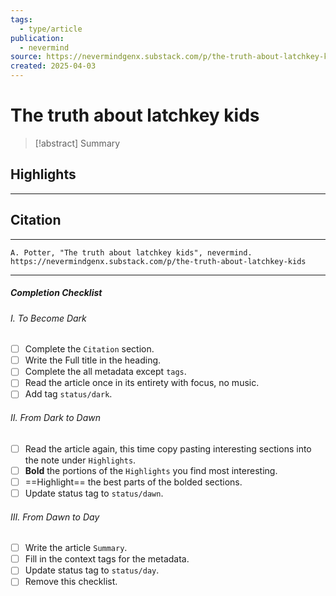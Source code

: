 ```yaml
---
tags:
  - type/article
publication:
  - nevermind
source: https://nevermindgenx.substack.com/p/the-truth-about-latchkey-kids
created: 2025-04-03
---
```

# The truth about latchkey kids

> [!abstract] Summary
## Highlights
---
## Citation
---
```
A. Potter, "The truth about latchkey kids", nevermind.
https://nevermindgenx.substack.com/p/the-truth-about-latchkey-kids
```
---
##### Completion Checklist
###### I. To Become Dark
- [ ] Complete the `Citation` section.
- [ ] Write the Full title in the heading.
- [ ] Complete the all metadata except `tags`.
- [ ] Read the article once in its entirety with focus, no music.
- [ ] Add tag `status/dark`.
###### II. From Dark to Dawn
- [ ] Read the article again, this time copy pasting interesting sections into the note under `Highlights`.
- [ ] **Bold** the portions of the `Highlights` you find most interesting.
- [ ] ==Highlight== the best parts of the bolded sections.
- [ ] Update status tag to `status/dawn`.
###### III. From Dawn to Day
- [ ] Write the article `Summary`.
- [ ] Fill in the context tags for the metadata.
- [ ] Update status tag to `status/day`.
- [ ] Remove this checklist.
